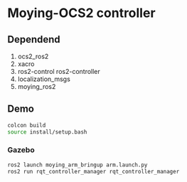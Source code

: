 <!--
 * @Author: WYD 
 * @Mail: 405131298@qq.com
 * @Description: 
-->
Moying-OCS2 controller
===
## Dependend

1. ocs2_ros2
2. xacro
3. ros2-control ros2-controller
4. localization_msgs
5. moying_ros2

## Demo
``` sh
colcon build 
source install/setup.bash
```

### Gazebo
``` sh
ros2 launch moying_arm_bringup arm.launch.py
ros2 run rqt_controller_manager rqt_controller_manager
```

